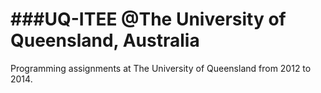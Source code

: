 ###UQ-ITEE @The University of Queensland, Australia
=======

Programming assignments at The University of Queensland from 2012 to 2014.


